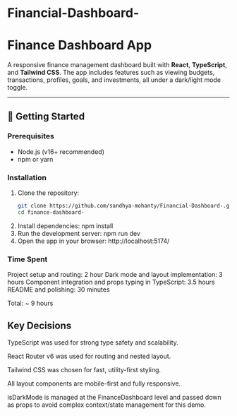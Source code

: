 # Financial-Dashboard-
# Finance Dashboard App

A responsive finance management dashboard built with **React**, **TypeScript**, and **Tailwind CSS**. The app includes features such as viewing budgets, transactions, profiles, goals, and investments, all under a dark/light mode toggle.

---

## 🚀 Getting Started

### Prerequisites

- Node.js (v16+ recommended)
- npm or yarn

### Installation

1. Clone the repository:
   ```bash
   git clone https://github.com/sandhya-mohanty/Financial-Dashboard-.git
   cd finance-dashboard-
2. Install dependencies:
   npm install
3. Run the development server:
   npm run dev
4. Open the app in your browser:
   http://localhost:5174/

### Time Spent
Project setup and routing: 2 hour
Dark mode and layout implementation: 3 hours
Component integration and props typing in TypeScript: 3.5 hours
README and polishing: 30 minutes

Total: ~ 9 hours

## Key Decisions
TypeScript was used for strong type safety and scalability.

React Router v6 was used for routing and nested layout.

Tailwind CSS was chosen for fast, utility-first styling.

All layout components are mobile-first and fully responsive.

isDarkMode is managed at the FinanceDashboard level and passed down as props to avoid complex context/state management for this demo.




